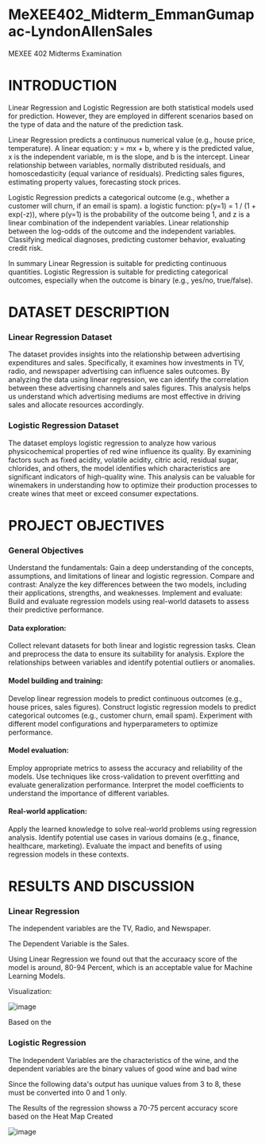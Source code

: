 # MeXEE402_Midterm_EmmanGumapac-LyndonAllenSales
MEXEE 402 Midterms Examination


# INTRODUCTION
Linear Regression and Logistic Regression are both statistical models used for prediction. However, they are employed in different scenarios based on the type of data and the nature of the prediction task.

Linear Regression predicts a continuous numerical value (e.g., house price, temperature). A linear equation: y = mx + b, where y is the predicted value, x is the independent variable, m is the slope, and b is the intercept. Linear relationship between variables, normally distributed residuals, and homoscedasticity (equal variance of residuals). Predicting sales figures, estimating property values, forecasting stock prices.

Logistic Regression predicts a categorical outcome (e.g., whether a customer will churn, if an email is spam). a logistic function: p(y=1) = 1 / (1 + exp(-z)), where p(y=1) is the probability of the outcome being 1, and z is a linear combination of the independent variables. Linear relationship between the log-odds of the outcome and the independent variables. Classifying medical diagnoses, predicting customer behavior, evaluating credit risk.

In summary Linear Regression is suitable for predicting continuous quantities. Logistic Regression is suitable for predicting categorical outcomes, especially when the outcome is binary (e.g., yes/no, true/false).

# DATASET DESCRIPTION 

### Linear Regression Dataset
The dataset provides insights into the relationship between advertising expenditures and sales. Specifically, it examines how investments in TV, radio, and newspaper advertising can influence sales outcomes. By analyzing the data using linear regression, we can identify the correlation between these advertising channels and sales figures. This analysis helps us understand which advertising mediums are most effective in driving sales and allocate resources accordingly.

### Logistic Regression Dataset
The dataset employs logistic regression to analyze how various physicochemical properties of red wine influence its quality. By examining factors such as fixed acidity, volatile acidity, citric acid, residual sugar, chlorides, and others, the model identifies which characteristics are significant indicators of high-quality wine. This analysis can be valuable for winemakers in understanding how to optimize their production processes to create wines that meet or exceed consumer expectations.

# PROJECT OBJECTIVES
### General Objectives
Understand the fundamentals: Gain a deep understanding of the concepts, assumptions, and limitations of linear and logistic regression.
Compare and contrast: Analyze the key differences between the two models, including their applications, strengths, and weaknesses.
Implement and evaluate: Build and evaluate regression models using real-world datasets to assess their predictive performance.

#### Data exploration:
Collect relevant datasets for both linear and logistic regression tasks.
Clean and preprocess the data to ensure its suitability for analysis.
Explore the relationships between variables and identify potential outliers or anomalies.

#### Model building and training:
Develop linear regression models to predict continuous outcomes (e.g., house prices, sales figures).
Construct logistic regression models to predict categorical outcomes (e.g., customer churn, email spam).
Experiment with different model configurations and hyperparameters to optimize performance.

#### Model evaluation:
Employ appropriate metrics to assess the accuracy and reliability of the models.
Use techniques like cross-validation to prevent overfitting and evaluate generalization performance.
Interpret the model coefficients to understand the importance of different variables.

#### Real-world application:
Apply the learned knowledge to solve real-world problems using regression analysis.
Identify potential use cases in various domains (e.g., finance, healthcare, marketing).
Evaluate the impact and benefits of using regression models in these contexts.

# RESULTS AND DISCUSSION

### Linear Regression

The independent variables are the TV, Radio, and Newspaper.

The Dependent Variable is the Sales.

Using Linear Regression we found out that the accuraacy score of the model is around, 80-94 Percent, which is an acceptable value for Machine Learning Models.

Visualization: 

![image](https://github.com/user-attachments/assets/896f0a26-b431-46ae-9a2c-2f11344554da)

Based on the 

### Logistic Regression

The Independent Variables are the characteristics of the wine, and the dependent variables are the binary values of good wine and bad wine

Since the following data's output has uunique values from 3 to 8, these must be converted into 0 and 1 only.

The Results of the regression showss a 70-75 percent accuracy score based on the Heat Map Created

![image](https://github.com/user-attachments/assets/59767be0-fe24-4fb0-911c-61943684b0df)


